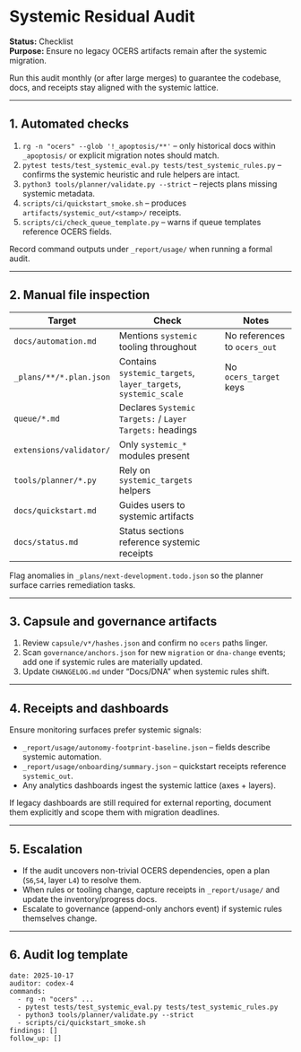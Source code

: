 <!-- markdownlint-disable MD013 -->
# Systemic Residual Audit

**Status:** Checklist  
**Purpose:** Ensure no legacy OCERS artifacts remain after the systemic migration.

Run this audit monthly (or after large merges) to guarantee the codebase, docs, and
receipts stay aligned with the systemic lattice.

---

## 1. Automated checks

1. `rg -n "ocers" --glob '!_apoptosis/**'` – only historical docs within `_apoptosis/`
   or explicit migration notes should match.
2. `pytest tests/test_systemic_eval.py tests/test_systemic_rules.py` – confirms the
   systemic heuristic and rule helpers are intact.
3. `python3 tools/planner/validate.py --strict` – rejects plans missing systemic metadata.
4. `scripts/ci/quickstart_smoke.sh` – produces `artifacts/systemic_out/<stamp>/` receipts.
5. `scripts/ci/check_queue_template.py` – warns if queue templates reference OCERS fields.

Record command outputs under `_report/usage/` when running a formal audit.

---

## 2. Manual file inspection

| Target | Check | Notes |
|--------|-------|-------|
| `docs/automation.md` | Mentions `systemic` tooling throughout | No references to `ocers_out` |
| `_plans/**/*.plan.json` | Contains `systemic_targets`, `layer_targets`, `systemic_scale` | No `ocers_target` keys |
| `queue/*.md` | Declares `Systemic Targets:` / `Layer Targets:` headings | |
| `extensions/validator/` | Only `systemic_*` modules present | |
| `tools/planner/*.py` | Rely on `systemic_targets` helpers | |
| `docs/quickstart.md` | Guides users to systemic artifacts | |
| `docs/status.md` | Status sections reference systemic receipts | |

Flag anomalies in `_plans/next-development.todo.json` so the planner surface carries remediation tasks.

---

## 3. Capsule and governance artifacts

1. Review `capsule/v*/hashes.json` and confirm no `ocers` paths linger.
2. Scan `governance/anchors.json` for new `migration` or `dna-change` events;
   add one if systemic rules are materially updated.
3. Update `CHANGELOG.md` under “Docs/DNA” when systemic rules shift.

---

## 4. Receipts and dashboards

Ensure monitoring surfaces prefer systemic signals:

- `_report/usage/autonomy-footprint-baseline.json` – fields describe systemic automation.
- `_report/usage/onboarding/summary.json` – quickstart receipts reference `systemic_out`.
- Any analytics dashboards ingest the systemic lattice (axes + layers).

If legacy dashboards are still required for external reporting, document them explicitly
and scope them with migration deadlines.

---

## 5. Escalation

- If the audit uncovers non-trivial OCERS dependencies, open a plan (`S6`,`S4`, layer `L4`)
  to resolve them.
- When rules or tooling change, capture receipts in `_report/usage/` and update the
  inventory/progress docs.
- Escalate to governance (append-only anchors event) if systemic rules themselves change.

---

## 6. Audit log template

```
date: 2025-10-17
auditor: codex-4
commands:
  - rg -n "ocers" ...
  - pytest tests/test_systemic_eval.py tests/test_systemic_rules.py
  - python3 tools/planner/validate.py --strict
  - scripts/ci/quickstart_smoke.sh
findings: []
follow_up: []
```
